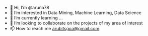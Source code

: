 - 👋 Hi, I’m @aruna78
- 👀 I’m interested in Data Mining, Machine Learning, Data Science
- 🌱 I’m currently learning ...
- 💞️ I’m looking to collaborate on the projects of my area of interest
- 📫 How to reach me arubitsgoa@gmail.com

<!---
aruna78/aruna78 is a ✨ special ✨ repository because its `README.md` (this file) appears on your GitHub profile.
You can click the Preview link to take a look at your changes.
--->
